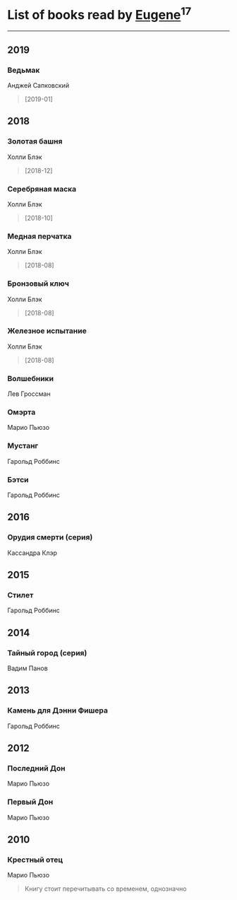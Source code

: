 # List of books read by [Eugene](https://www.facebook.com/profile.php?id=695244810674916)<sup>17</sup>
---

## 2019

### Ведьмак
Анджей Сапковский
> [2019-01] 



## 2018

### Золотая башня
Холли Блэк
> [2018-12] 


### Серебряная маска
Холли Блэк
> [2018-10] 


### Медная перчатка
Холли Блэк
> [2018-08] 


### Бронзовый ключ
Холли Блэк
> [2018-08] 


### Железное испытание
Холли Блэк
> [2018-08] 


### Волшебники
Лев Гроссман


### Омэрта
Марио Пьюзо


### Мустанг
Гарольд Роббинс


### Бэтси
Гарольд Роббинс



## 2016

### Орудия смерти (серия)
Кассандра Клэр



## 2015

### Стилет
Гарольд Роббинс



## 2014

### Тайный город (серия)
Вадим Панов



## 2013

### Камень для Дэнни Фишера
Гарольд Роббинс



## 2012

### Последний Дон
Марио Пьюзо


### Первый Дон
Марио Пьюзо



## 2010

### Крестный отец
Марио Пьюзо
> Книгу стоит перечитывать со временем, однозначно



